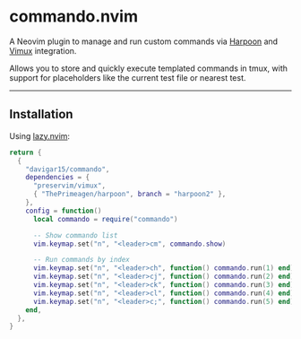 # commando.nvim

A Neovim plugin to manage and run custom commands via [Harpoon](https://github.com/ThePrimeagen/harpoon) and [Vimux](https://github.com/preservim/vimux) integration.

Allows you to store and quickly execute templated commands in tmux, with support for placeholders like the current test file or nearest test.

---

## Installation

Using [lazy.nvim](https://github.com/folke/lazy.nvim):

```lua
return {
  {
    "davigar15/commando",
    dependencies = {
      "preservim/vimux",
      { "ThePrimeagen/harpoon", branch = "harpoon2" },
    },
    config = function()
      local commando = require("commando")

      -- Show commando list
      vim.keymap.set("n", "<leader>cm", commando.show)

      -- Run commands by index
      vim.keymap.set("n", "<leader>ch", function() commando.run(1) end)
      vim.keymap.set("n", "<leader>cj", function() commando.run(2) end)
      vim.keymap.set("n", "<leader>ck", function() commando.run(3) end)
      vim.keymap.set("n", "<leader>cl", function() commando.run(4) end)
      vim.keymap.set("n", "<leader>c;", function() commando.run(5) end)
    end,
  },
}

